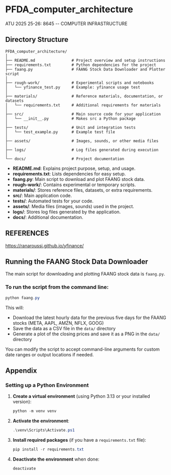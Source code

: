 # PFDA_computer_architecture
ATU 2025 25-26: 8645 -- COMPUTER INFRASTRUCTURE 

## Directory Structure

```
PFDA_computer_architecture/
│
├── README.md                # Project overview and setup instructions
├── requirements.txt         # Python dependencies for the project
├── faang.py                 # FAANG Stock Data Downloader and Plotter script
│
├── rough-work/              # Experimental scripts and notebooks
│   └── yfinance_test.py     # Example: yfinance usage test
│
├── materials/               # Reference materials, documentation, or datasets
│   └── requirements.txt     # Additional requirements for materials
│
├── src/                     # Main source code for your application
│   └── __init__.py          # Makes src a Python package
│
├── tests/                   # Unit and integration tests
│   └── test_example.py      # Example test file
│
├── assets/                  # Images, sounds, or other media files
│
├── logs/                    # Log files generated during execution
│
└── docs/                    # Project documentation
```
- **README.md**: Explains project purpose, setup, and usage.
- **requirements.txt**: Lists dependencies for easy setup.
- **faang.py**: Main script to download and plot FAANG stock data.
- **rough-work/**: Contains experimental or temporary scripts.
- **materials/**: Stores reference files, datasets, or extra requirements.
- **src/**: Main application code.
- **tests/**: Automated tests for your code.
- **assets/**: Media files (images, sounds) used in the project.
- **logs/**: Stores log files generated by the application.
- **docs/**: Additional documentation.

## REFERENCES

https://ranaroussi.github.io/yfinance/

## Running the FAANG Stock Data Downloader

The main script for downloading and plotting FAANG stock data is `faang.py`.

### To run the script from the command line:

```powershell
python faang.py
```

This will:
- Download the latest hourly data for the previous five days for the FAANG stocks (META, AAPL, AMZN, NFLX, GOOG)
- Save the data as a CSV file in the `data/` directory
- Generate a plot of the closing prices and save it as a PNG in the `data/` directory

You can modify the script to accept command-line arguments for custom date ranges or output locations if needed.

## Appendix

### Setting up a Python Environment

1. **Create a virtual environment** (using Python 3.13 or your installed version):

	```powershell
	python -m venv venv
	```

2. **Activate the environment**:

	```powershell
	.\venv\Scripts\Activate.ps1
	```

3. **Install required packages** (if you have a `requirements.txt` file):

	```powershell
	pip install -r requirements.txt
	```

4. **Deactivate the environment** when done:

	```powershell
	deactivate
	```